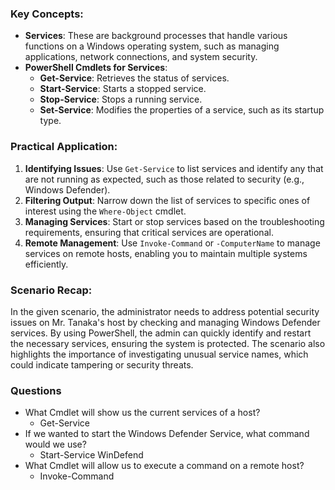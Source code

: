 ### Key Concepts:

- **Services**: These are background processes that handle various functions on a Windows operating system, such as managing applications, network connections, and system security.
- **PowerShell Cmdlets for Services**:
    - **Get-Service**: Retrieves the status of services.
    - **Start-Service**: Starts a stopped service.
    - **Stop-Service**: Stops a running service.
    - **Set-Service**: Modifies the properties of a service, such as its startup type.

### Practical Application:

1. **Identifying Issues**: Use `Get-Service` to list services and identify any that are not running as expected, such as those related to security (e.g., Windows Defender).
2. **Filtering Output**: Narrow down the list of services to specific ones of interest using the `Where-Object` cmdlet.
3. **Managing Services**: Start or stop services based on the troubleshooting requirements, ensuring that critical services are operational.
4. **Remote Management**: Use `Invoke-Command` or `-ComputerName` to manage services on remote hosts, enabling you to maintain multiple systems efficiently.

### Scenario Recap:

In the given scenario, the administrator needs to address potential security issues on Mr. Tanaka's host by checking and managing Windows Defender services. By using PowerShell, the admin can quickly identify and restart the necessary services, ensuring the system is protected. The scenario also highlights the importance of investigating unusual service names, which could indicate tampering or security threats.

### Questions
- What Cmdlet will show us the current services of a host?
	- Get-Service
- If we wanted to start the Windows Defender Service, what command would we use?
	- Start-Service WinDefend
- What Cmdlet will allow us to execute a command on a remote host?
	- Invoke-Command